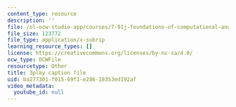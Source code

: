 ```yaml
---
content_type: resource
description: ''
file: /ol-ocw-studio-app/courses/7-91j-foundations-of-computational-and-systems-biology-spring-2014/ba277301f01569f1e28618353ed192af_6ROBp57G2ZI.srt
file_size: 123772
file_type: application/x-subrip
learning_resource_types: []
license: https://creativecommons.org/licenses/by-nc-sa/4.0/
ocw_type: OCWFile
resourcetype: Other
title: 3play caption file
uid: ba277301-f015-69f1-e286-18353ed192af
video_metadata:
  youtube_id: null
---
```

